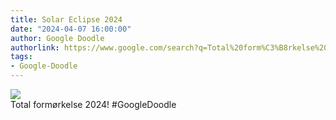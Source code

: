 ```yaml
---
title: Solar Eclipse 2024
date: "2024-04-07 16:00:00"
author: Google Doodle
authorlink: https://www.google.com/search?q=Total%20form%C3%B8rkelse%202024
tags:
- Google-Doodle
---
```

<img src="https://www.google.com/logos/doodles/2024/solar-eclipse-2024-6753651837110497-law.gif" referrerpolicy="no-referrer"><br>Total formørkelse 2024! #GoogleDoodle
